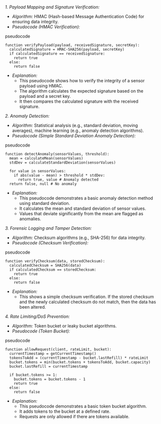 *1. Payload Mapping and Signature Verification:*

* *Algorithm:* HMAC (Hash-based Message Authentication Code) for ensuring data integrity.
* *Pseudocode (HMAC Verification):*

pseudocode
```
function verifyPayload(payload, receivedSignature, secretKey):
  calculatedSignature = HMAC-SHA256(payload, secretKey)
  if calculatedSignature == receivedSignature:
    return true
  else:
    return false
```

* *Explanation:*
    * This pseudocode shows how to verify the integrity of a sensor payload using HMAC.
    * The algorithm calculates the expected signature based on the payload and a secret key.
    * It then compares the calculated signature with the received signature.

*2. Anomaly Detection:*

* *Algorithm:* Statistical analysis (e.g., standard deviation, moving averages), machine learning (e.g., anomaly detection algorithms).
* *Pseudocode (Simple Standard Deviation Anomaly Detection):*

pseudocode
```
function detectAnomaly(sensorValues, threshold):
  mean = calculateMean(sensorValues)
  stdDev = calculateStandardDeviation(sensorValues)

  for value in sensorValues:
    if abs(value - mean) > threshold * stdDev:
      return true, value # Anomaly detected
  return false, null # No anomaly
```

* *Explanation:*
    * This pseudocode demonstrates a basic anomaly detection method using standard deviation.
    * It calculates the mean and standard deviation of sensor values.
    * Values that deviate significantly from the mean are flagged as anomalies.

*3. Forensic Logging and Tamper Detection:*

* *Algorithm:* Checksum algorithms (e.g., SHA-256) for data integrity.
* *Pseudocode (Checksum Verification):*

pseudocode
```
function verifyChecksum(data, storedChecksum):
  calculatedChecksum = SHA256(data)
  if calculatedChecksum == storedChecksum:
    return true
  else:
    return false
```

* *Explanation:*
    * This shows a simple checksum verification. If the stored checksum and the newly calculated checksum do not match, then the data has been altered.

*4. Rate Limiting/DoS Prevention:*

* *Algorithm:* Token bucket or leaky bucket algorithms.
* *Pseudocode (Token Bucket):*

pseudocode
```
function allowRequest(client, rateLimit, bucket):
  currentTimestamp = getCurrentTimestamp()
  tokensToAdd = (currentTimestamp - bucket.lastRefill) * rateLimit
  bucket.tokens = min(bucket.tokens + tokensToAdd, bucket.capacity)
  bucket.lastRefill = currentTimestamp

  if bucket.tokens >= 1:
    bucket.tokens = bucket.tokens - 1
    return true
  else:
    return false
```

* *Explanation:*
    * This pseudocode demonstrates a basic token bucket algorithm.
    * It adds tokens to the bucket at a defined rate.
    * Requests are only allowed if there are tokens available.
